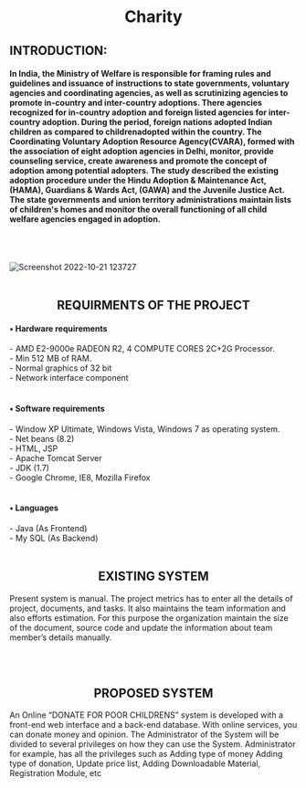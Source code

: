 <h1 align="center"> Charity </h1>

<h2 style="underline"> INTRODUCTION: </h2>
<h4 align="left"> In India, the Ministry of Welfare is responsible for framing rules and guidelines and issuance of instructions to state governments, voluntary agencies and coordinating agencies, as well as scrutinizing agencies to promote in-country and inter-country adoptions. There agencies recognized for in-country adoption and foreign listed agencies for inter-country adoption. During the period, foreign nations adopted Indian children as compared to childrenadopted within the country. The Coordinating Voluntary Adoption Resource Agency(CVARA), formed with the association of eight adoption agencies in Delhi, monitor, provide counseling service, create awareness and promote the concept of adoption among potential adopters. The study described the existing adoption procedure under the Hindu Adoption & Maintenance Act, (HAMA), Guardians & Wards Act, (GAWA) and the Juvenile Justice Act. The state governments and union territory administrations maintain lists of children's homes and monitor the overall functioning of all child welfare agencies engaged in adoption.</h4>

</br>
</br>

![Screenshot 2022-10-21 123727](https://user-images.githubusercontent.com/115460624/197135594-f28607f1-077d-4279-bc61-ec8ba84a4466.png)
</br>
</br>

<h2 align="center"> REQUIRMENTS OF THE PROJECT </h2>

<h4> •	Hardware requirements </h4>
-	AMD E2-9000e RADEON R2, 4 COMPUTE CORES 2C+2G Processor.
</br>
-	Min 512 MB of RAM.
</br>
-	Normal graphics of 32 bit
</br>
-	Network interface component 
</br>
</br>

<h4> •	Software requirements </h4>
- 	Window XP Ultimate, Windows Vista, Windows 7 as operating system.
    </br>
- 	Net beans (8.2)
    </br>
- 	HTML, JSP
    </br>
- 	Apache Tomcat Server
    </br>
- 	JDK (1.7)
    </br>
- 	Google Chrome, IE8, Mozilla Firefox
</br>
</br>

<h4 style="bold" > •	Languages </h4>
-	Java (As Frontend)
</br>
-	My SQL (As Backend)
</br>
</br>

<h2 align="center"> EXISTING SYSTEM</h2>
<p align="left"> Present system is manual. The project metrics has to enter all the details of project, documents, and tasks. It also maintains the team information and also efforts estimation. For this purpose the organization maintain the size of the document, source code and update the information about team member’s details manually.</p>

</br>
</br>

<h2 align="center"> PROPOSED SYSTEM </h2>
<p align="left"> An Online “DONATE FOR POOR CHILDRENS” system is developed with a front-end web interface and a back-end database. With online services, you can donate money and opinion.
The Administrator of the System will be divided to several privileges on how they can use the System. Administrator for example, has all the privileges such as Adding type of money Adding type of donation, Update price list, Adding Downloadable Material, Registration Module, etc </p>

